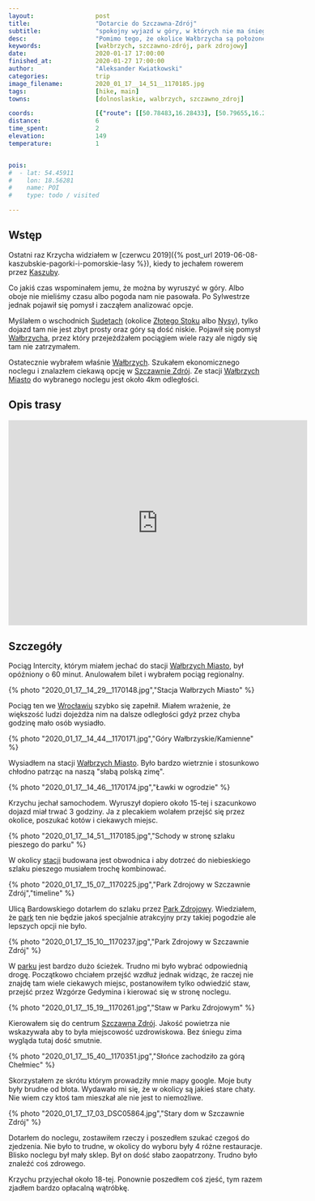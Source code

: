 ```yaml
---
layout:                 post
title:                  "Dotarcie do Szczawna-Zdrój"
subtitle:               "spokojny wyjazd w góry, w których nie ma śniegu podczas polskiej zimy"
desc:                   "Pomimo tego, że okolice Wałbrzycha są położone stosunkowo wysoko, to i tak wiedzieliśmy że nie ma co liczyć na śnieg. To miał być bardzo spokojny wyjazd bez żadnego istotnego celu."
keywords:               [wałbrzych, szczawno-zdrój, park zdrojowy]
date:                   2020-01-17 17:00:00
finished_at:            2020-01-27 17:00:00
author:                 "Aleksander Kwiatkowski"
categories:             trip
image_filename:         2020_01_17__14_51__1170185.jpg
tags:                   [hike, main]
towns:                  [dolnoslaskie, walbrzych, szczawno_zdroj]

coords:                 [{"route": [[50.78483,16.28433], [50.79655,16.26613], [50.80053,16.25068]], "type": "hike"}]
distance:               6
time_spent:             2
elevation:              149
temperature:            1          


pois:
#  - lat: 54.45911
#    lon: 18.56281
#    name: POI
#    type: todo / visited

---
```


[wiki-kaszuby]: https://pl.wikipedia.org/wiki/Kaszuby
[wiki-sudety]: https://pl.wikipedia.org/wiki/Sudety
[wiki-zloty-stok]: https://pl.wikipedia.org/wiki/Z%C5%82oty_Stok
[wiki-nysa]: https://pl.wikipedia.org/wiki/Nysa
[wiki-walbrzych]: https://pl.wikipedia.org/wiki/Wa%C5%82brzych
[wiki-szczawno-zdroj]: https://pl.wikipedia.org/wiki/Szczawno-Zdr%C3%B3j
[wiki-walbrzych-miasto]: https://pl.wikipedia.org/wiki/Wa%C5%82brzych_Miasto
[wiki-wroclaw]: https://pl.wikipedia.org/wiki/Wroc%C5%82aw
[wiki-park-zdrojowy]: https://pl.wikipedia.org/wiki/Park_Zdrojowy_im._Henryka_Wieniawskiego_w_Szczawnie-Zdroju

## Wstęp

Ostatni raz Krzycha widziałem w
[czerwcu 2019]({% post_url 2019-06-08-kaszubskie-pagorki-i-pomorskie-lasy %}),
kiedy to jechałem rowerem przez [Kaszuby][wiki-kaszuby].

Co jakiś czas wspominałem jemu, że można by wyruszyć w góry. Albo oboje nie
mieliśmy czasu albo pogoda nam nie pasowała. Po Sylwestrze jednak pojawił się
pomysł i zacząłem analizować opcje.

Myślałem o wschodnich [Sudetach][wiki-sudety] (okolice
[Złotego Stoku][wiki-zloty-stok] albo [Nysy][wiki-nysa]), tylko dojazd tam nie
jest zbyt prosty oraz góry są dość niskie. Pojawił się pomysł
[Wałbrzycha][wiki-walbrzych], przez który przejeżdżałem pociągiem wiele razy
ale nigdy się tam nie zatrzymałem.

Ostatecznie wybrałem właśnie [Wałbrzych][wiki-walbrzych]. Szukałem ekonomicznego
noclegu i znalazłem ciekawą opcję w [Szczawnie Zdrój][wiki-szczawno-zdroj].
Ze stacji [Wałbrzych Miasto][wiki-walbrzych-miasto] do wybranego noclegu jest około 4km
odległości.

## Opis trasy

<iframe height='405' width='590' frameborder='0' allowtransparency='true' scrolling='no' src='https://www.strava.com/activities/3027703073/embed/111725e2a023429551c8644194d5161a0f331c3d'></iframe>

## Szczegóły

Pociąg Intercity, którym miałem jechać do stacji
[Wałbrzych Miasto][wiki-walbrzych-miasto], był opóźniony o 60 minut. Anulowałem
bilet i wybrałem pociąg regionalny.

{% photo "2020_01_17__14_29__1170148.jpg","Stacja Wałbrzych Miasto" %}

Pociąg ten we [Wrocławiu][wiki-wroclaw] szybko się zapełnił. Miałem wrażenie, że
większość ludzi dojeżdża nim na dalsze odległości gdyż przez chyba godzinę
mało osób wysiadło.

{% photo "2020_01_17__14_44__1170171.jpg","Góry Wałbrzyskie/Kamienne" %}

Wysiadłem na stacji [Wałbrzych Miasto][wiki-walbrzych-miasto]. Było bardzo
wietrznie i stosunkowo chłodno patrząc na naszą "słabą polską zimę".

{% photo "2020_01_17__14_46__1170174.jpg","Ławki w ogrodzie" %}

Krzychu jechał samochodem. Wyruszył dopiero około 15-tej i szacunkowo dojazd miał
trwać 3 godziny. Ja z plecakiem wolałem przejść się przez okolice, poszukać kotów i
ciekawych miejsc.

{% photo "2020_01_17__14_51__1170185.jpg","Schody w stronę szlaku pieszego do parku" %}

W okolicy [stacji][wiki-walbrzych-miasto]
budowana jest obwodnica i aby dotrzeć do niebieskiego szlaku pieszego
musiałem trochę kombinować.

{% photo "2020_01_17__15_07__1170225.jpg","Park Zdrojowy w Szczawnie Zdrój","timeline" %}

Ulicą Bardowskiego dotarłem do szlaku przez [Park Zdrojowy][wiki-park-zdrojowy].
Wiedziałem, że [park][wiki-park-zdrojowy] ten nie będzie jakoś specjalnie
atrakcyjny przy takiej pogodzie ale lepszych opcji nie było.

{% photo "2020_01_17__15_10__1170237.jpg","Park Zdrojowy w Szczawnie Zdrój" %}

W [parku][wiki-park-zdrojowy] jest bardzo dużo ścieżek. Trudno mi było wybrać
odpowiednią drogę. Początkowo chciałem przejść wzdłuż jednak widząc, że
raczej nie znajdę tam wiele ciekawych miejsc, postanowiłem tylko odwiedzić staw,
przejść przez Wzgórze Gedymina i kierować się w stronę noclegu.

{% photo "2020_01_17__15_19__1170261.jpg","Staw w Parku Zdrojowym" %}

Kierowałem się do centrum [Szczawna Zdrój][wiki-szczawno-zdroj].
Jakość powietrza nie wskazywała aby to była miejscowość uzdrowiskowa. Bez
śniegu zima wygląda tutaj dość smutnie.

{% photo "2020_01_17__15_40__1170351.jpg","Słońce zachodziło za górą Chełmiec" %}

Skorzystałem ze skrótu którym prowadziły mnie mapy google. Moje buty były
brudne od błota. Wydawało mi się, że w okolicy są jakieś stare chaty.
Nie wiem czy ktoś tam mieszkał ale nie jest to niemożliwe.

{% photo "2020_01_17__17_03_DSC05864.jpg","Stary dom w Szczawnie Zdrój" %}

Dotarłem do noclegu, zostawiłem rzeczy i poszedłem szukać czegoś do zjedzenia.
Nie było to trudne, w okolicy do wyboru były 4 różne restauracje. Blisko noclegu był
mały sklep. Był on dość słabo zaopatrzony. Trudno było znaleźć coś zdrowego.

Krzychu przyjechał około 18-tej. Ponownie poszedłem coś zjeść, tym razem
zjadłem bardzo opłacalną wątróbkę.
